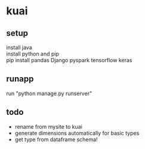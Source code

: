 # kuai
## setup
install java  
install python and pip  
pip install pandas Django pyspark tensorflow keras  
## runapp
run "python manage.py runserver"

## todo
* rename from mysite to kuai
* generate dimensions automatically for basic types
* get type from dataframe schema!
